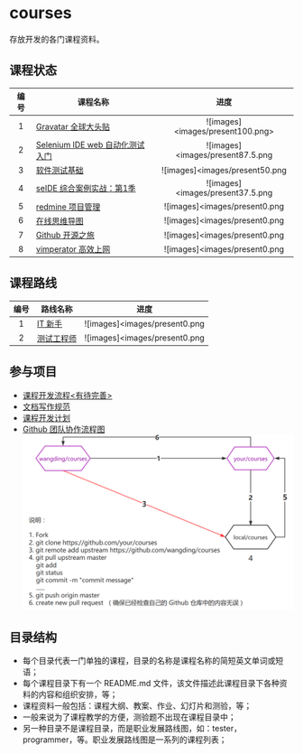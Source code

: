 # courses

存放开发的各门课程资料。

## 课程状态


| 编号       | 课程名称  | 进度  |  
| :---: | -----  | :-----:|  
|  1    | [Gravatar 全球大头贴](./gravatar)  |![images]<images/present100.png>|  
|  2    | [Selenium IDE web 自动化测试入门](./seleniumIDE) | ![images]<images/present87.5.png |
|  3    | [软件测试基础](./testing)  | ![images]<images/present50.png  |
|  4    | [seIDE 综合案例实战：第1季](./seIDEPracticeCase)  |![images]<images/present37.5.png  |
|  5    | [redmine 项目管理](./redmine)  |  ![images]<images/present0.png|
|  6    | [在线思维导图](./mindmap) | ![images]<images/present0.png  |
|  7    | [Github 开源之旅](./github) |  ![images]<images/present0.png|
|  8    | [vimperator 高效上网](./vimperator) | ![images]<images/present0.png |


## 课程路线
| 编号       | 路线名称  | 进度  |  
| :---: | -----  | :-----:|  
|  1    | [IT 新手](./newer)  | ![images]<images/present0.png  |  
|  2    | [测试工程师](./tester) | ![images]<images/present0.png |


## 参与项目  

- [课程开发流程<有待完善>](README.md)
- [文档写作规范](https://github.com/wangding/course-editors-guidelines)
- [课程开发计划](plan.md)
- [Github 团队协作流程图](http://www.processon.com/view/584a4160e4b005d48b73cf55)  
![Fork 工作流程](images/forkProcess.png)

## 目录结构

- 每个目录代表一门单独的课程，目录的名称是课程名称的简短英文单词或短语；   
- 每个课程目录下有一个 README.md 文件，该文件描述此课程目录下各种资料的内容和组织安排，等；  
- 课程资料一般包括：课程大纲、教案、作业、幻灯片和测验，等；  
- 一般来说为了课程教学的方便，测验题不出现在课程目录中；  
- 另一种目录不是课程目录，而是职业发展路线图，如：tester，programmer，等。职业发展路线图是一系列的课程列表；  
